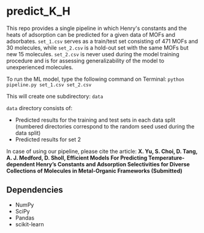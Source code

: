 # predict_K_H

This repo provides a single pipeline in which Henry's constants and the heats of adsorption can be predicted for a given data of MOFs and adsorbates. `set_1.csv` serves as a train/test set consisting of 471 MOFs and 30 molecules, while `set_2.csv` is a hold-out set with the same MOFs but new 15 molecules. `set_2.csv` is never used during the model training procedure and is for assessing generalizability of the model to unexperienced molecules.

To run the ML model, type the following command on Terminal: `python pipeline.py set_1.csv set_2.csv`

This will create one subdirectory: `data`

`data` directory consists of: 
- Predicted results for the training and test sets in each data split (numbered directories correspond to the random seed used during the data split)
- Predicted results for set 2

In case of using our pipeline, please cite the article: **X. Yu, S. Choi, D. Tang, A. J. Medford, D. Sholl, Efficient Models For Predicting Temperature-dependent Henry’s Constants and Adsorption Selectivities for Diverse Collections of Molecules in Metal-Organic Frameworks (Submitted)**

## Dependencies
- NumPy
- SciPy
- Pandas
- scikit-learn

